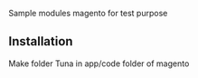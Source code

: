 Sample modules magento for test purpose

## Installation
Make folder Tuna in app/code folder of magento
